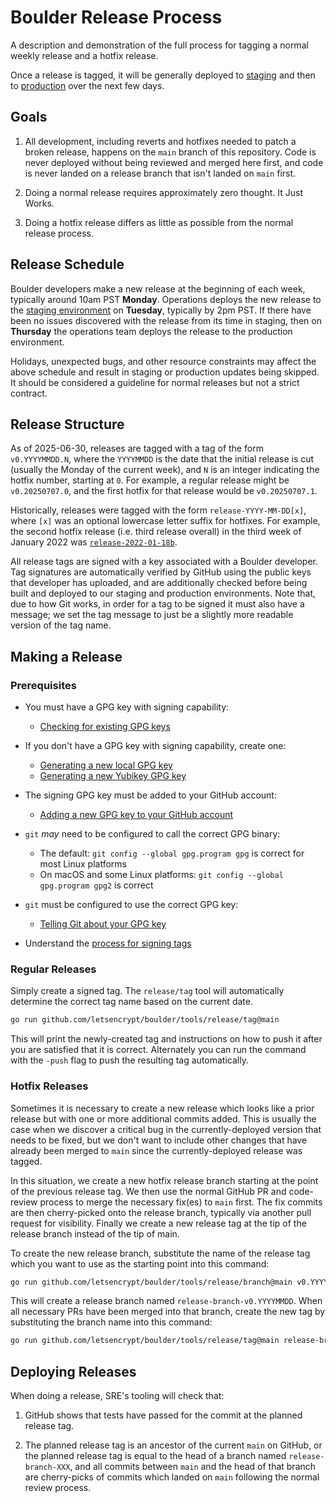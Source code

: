 # Boulder Release Process

A description and demonstration of the full process for tagging a normal weekly release and a hotfix release.

Once a release is tagged, it will be generally deployed to
[staging](https://letsencrypt.org/docs/staging-environment/) and then to
[production](https://acme-v02.api.letsencrypt.org/) over the next few days.

## Goals

1. All development, including reverts and hotfixes needed to patch a broken
   release, happens on the `main` branch of this repository. Code is never
   deployed without being reviewed and merged here first, and code is never
   landed on a release branch that isn't landed on `main` first.

2. Doing a normal release requires approximately zero thought. It Just Works.

3. Doing a hotfix release differs as little as possible from the normal release
   process.

## Release Schedule

Boulder developers make a new release at the beginning of each week, typically
around 10am PST **Monday**. Operations deploys the new release to the [staging
environment](https://letsencrypt.org/docs/staging-environment/) on **Tuesday**,
typically by 2pm PST. If there have been no issues discovered with the release
from its time in staging, then on **Thursday** the operations team deploys the
release to the production environment.

Holidays, unexpected bugs, and other resource constraints may affect the above
schedule and result in staging or production updates being skipped. It should be
considered a guideline for normal releases but not a strict contract.

## Release Structure

As of 2025-06-30, releases are tagged with a tag of the form `v0.YYYYMMDD.N`, where
the `YYYYMMDD` is the date that the initial release is cut (usually the Monday
of the current week), and `N` is an integer indicating the hotfix number,
starting at `0`. For example, a regular release might be `v0.20250707.0`, and
the first hotfix for that release would be `v0.20250707.1`.

Historically, releases were tagged with the form `release-YYYY-MM-DD[x]`, where
`[x]` was an optional lowercase letter suffix for hotfixes. For example, the
second hotfix release (i.e. third release overall) in the third week of
January 2022 was [`release-2022-01-18b`](https://github.com/letsencrypt/boulder/releases/tag/release-2022-01-18b).

All release tags are signed with a key associated with a Boulder developer. Tag
signatures are automatically verified by GitHub using the public keys that
developer has uploaded, and are additionally checked before being built and
deployed to our staging and production environments. Note that, due to how Git
works, in order for a tag to be signed it must also have a message; we set the
tag message to just be a slightly more readable version of the tag name.

## Making a Release

### Prerequisites

* You must have a GPG key with signing capability:
  * [Checking for existing GPG keys](https://docs.github.com/en/free-pro-team@latest/github/authenticating-to-github/checking-for-existing-gpg-keys)

* If you don't have a GPG key with signing capability, create one:
  * [Generating a new local GPG key](https://docs.github.com/en/free-pro-team@latest/github/authenticating-to-github/generating-a-new-gpg-key)
  * [Generating a new Yubikey GPG key](https://support.yubico.com/hc/en-us/articles/360013790259-Using-Your-YubiKey-with-OpenPGP)

* The signing GPG key must be added to your GitHub account:
  * [Adding a new GPG key to your GitHub
    account](https://docs.github.com/en/free-pro-team@latest/github/authenticating-to-github/adding-a-new-gpg-key-to-your-github-account)

* `git` *may* need to be configured to call the correct GPG binary:
  * The default: `git config --global gpg.program gpg` is correct for most Linux platforms
  * On macOS and some Linux platforms: `git config --global gpg.program gpg2` is correct

* `git` must be configured to use the correct GPG key:
  * [Telling Git about your GPG key](https://docs.github.com/en/free-pro-team@latest/github/authenticating-to-github/telling-git-about-your-signing-key)

* Understand the [process for signing tags](https://docs.github.com/en/free-pro-team@latest/github/authenticating-to-github/signing-tags)

### Regular Releases

Simply create a signed tag. The `release/tag` tool will automatically
determine the correct tag name based on the current date.

```sh
go run github.com/letsencrypt/boulder/tools/release/tag@main
```

This will print the newly-created tag and instructions on how to push it after
you are satisfied that it is correct. Alternately you can run the command with
the `-push` flag to push the resulting tag automatically.

### Hotfix Releases

Sometimes it is necessary to create a new release which looks like a prior
release but with one or more additional commits added. This is usually the case
when we discover a critical bug in the currently-deployed version that needs to
be fixed, but we don't want to include other changes that have already been
merged to `main` since the currently-deployed release was tagged.

In this situation, we create a new hotfix release branch starting at the point
of the previous release tag. We then use the normal GitHub PR and code-review
process to merge the necessary fix(es) to `main` first. The fix commits are then
cherry-picked onto the release branch, typically via another pull request for
visibility. Finally we create a new release tag at the tip of the release branch instead of the tip of main.

To create the new release branch, substitute the name of the release tag which you want to use as the starting point into this command:

```sh
go run github.com/letsencrypt/boulder/tools/release/branch@main v0.YYYYMMDD.0
```

This will create a release branch named `release-branch-v0.YYYYMMDD`. When all necessary PRs have been merged into that branch, create the new tag by substituting the branch name into this command:

```sh
go run github.com/letsencrypt/boulder/tools/release/tag@main release-branch-v0.YYYYMMDD
```

## Deploying Releases

When doing a release, SRE's tooling will check that:

1. GitHub shows that tests have passed for the commit at the planned release
   tag.

2. The planned release tag is an ancestor of the current `main` on GitHub, or
   the planned release tag is equal to the head of a branch named
   `release-branch-XXX`, and all commits between `main` and the head of that
   branch are cherry-picks of commits which landed on `main` following the
   normal review process.
